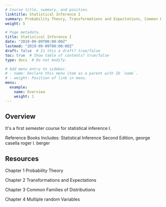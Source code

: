```yaml
---
# Course title, summary, and position.
linktitle: Statistical Inference I
summary: Probability Theory, Transformations and Expectations, Common Families of Distributions, and Multiple random Variables 
weight: 5

# Page metadata.
title: Statistical Inference I
date: "2019-09-09T00:00:00Z"
lastmod: "2019-09-09T00:00:00Z"
draft: false  # Is this a draft? true/false
toc: true  # Show table of contents? true/false
type: docs  # Do not modify.

# Add menu entry to sidebar.
# - name: Declare this menu item as a parent with ID `name`.
# - weight: Position of link in menu.
menu:
  example:
    name: Overview
    weight: 1
---
```


## Overview


It's a first semester course for statistical inference I.

Reference Books Includes: Statistical Inference Second Edition, george casella roger l. berger

## Resources

Chapter 1 Probability Theory

Chapter 2 Transformations and Expectations

Chapter 3 Common Families of Distributions

Chapter 4 Multiple random Variables
